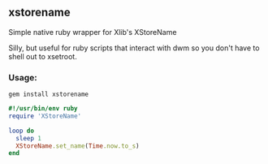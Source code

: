 ## xstorename

Simple native ruby wrapper for Xlib's XStoreName

Silly, but useful for ruby scripts that interact with dwm so you don't have to shell out to xsetroot.

### Usage:

`gem install xstorename`

```ruby
#!/usr/bin/env ruby
require 'XStoreName'

loop do
  sleep 1
  XStoreName.set_name(Time.now.to_s)
end
```
